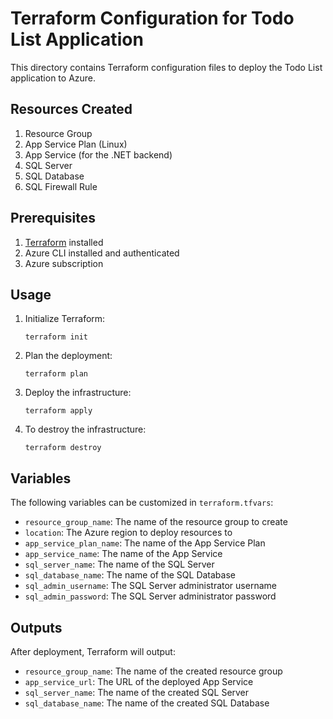 # Terraform Configuration for Todo List Application

This directory contains Terraform configuration files to deploy the Todo List application to Azure.

## Resources Created

1. Resource Group
2. App Service Plan (Linux)
3. App Service (for the .NET backend)
4. SQL Server
5. SQL Database
6. SQL Firewall Rule

## Prerequisites

1. [Terraform](https://www.terraform.io/downloads.html) installed
2. Azure CLI installed and authenticated
3. Azure subscription

## Usage

1. Initialize Terraform:
   ```
   terraform init
   ```

2. Plan the deployment:
   ```
   terraform plan
   ```

3. Deploy the infrastructure:
   ```
   terraform apply
   ```

4. To destroy the infrastructure:
   ```
   terraform destroy
   ```

## Variables

The following variables can be customized in `terraform.tfvars`:

- `resource_group_name`: The name of the resource group to create
- `location`: The Azure region to deploy resources to
- `app_service_plan_name`: The name of the App Service Plan
- `app_service_name`: The name of the App Service
- `sql_server_name`: The name of the SQL Server
- `sql_database_name`: The name of the SQL Database
- `sql_admin_username`: The SQL Server administrator username
- `sql_admin_password`: The SQL Server administrator password

## Outputs

After deployment, Terraform will output:

- `resource_group_name`: The name of the created resource group
- `app_service_url`: The URL of the deployed App Service
- `sql_server_name`: The name of the created SQL Server
- `sql_database_name`: The name of the created SQL Database
